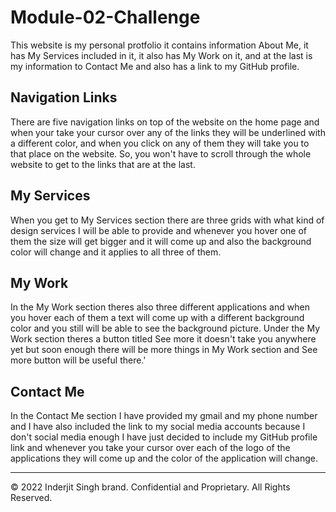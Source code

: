 # Module-02-Challenge

This website is my personal protfolio it contains information About Me, it has My Services included in it, it also has My Work on it, and at the last is my information to Contact Me and also has a link to my GitHub profile. 

## Navigation Links

There are five navigation links on top of the website on the home page and when your take your cursor over any of the links they will be underlined with a different color, and when you click on any of them they will take you to that place on the website. So, you won't have to scroll through the whole website to get to the links that are at the last. 

## My Services

When you get to My Services section there are three grids with what kind of design services I will be able to provide and whenever you hover one of them the size will get bigger and it will come up and also the background color will change and it applies to all three of them. 

## My Work

In the My Work section theres also three different applications and when you hover each of them a text will come up with a different background color and you still will be able to see the background picture. Under the My Work section theres a button titled See more it doesn't take you anywhere yet but soon enough there will be more things in My Work section and See more button will be useful there.'

## Contact Me

In the Contact Me section I have provided my gmail and my phone number and I have also included the link to my social media accounts because I don't social media enough I have just decided to include my GitHub profile link and whenever you take your cursor over each of the logo of the applications they will come up and the color of the application will change. 

- - -
© 2022 Inderjit Singh brand. Confidential and Proprietary. All Rights Reserved.
